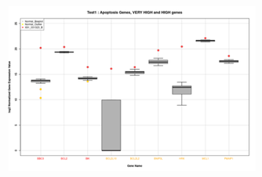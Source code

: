 ![alt text](https://github.com/sanmatidugad/Anomaly_Gene_Visualizer/blob/main/Example%20Output/Boxplot-%20X91_031323_B%20-%20VERY%20HIGH%20and%20HIGH%20.png)
